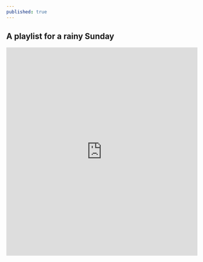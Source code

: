 ```yaml
---
published: true
---
```

## A playlist for a rainy Sunday

<iframe id='AmazonMusicEmbed029616d697da4167b8081490f03f32fesune' src='https://music.amazon.com/embed/029616d697da4167b8081490f03f32fesune/?id=cYOYJTMooG&marketplaceId=ATVPDKIKX0DER&musicTerritory=US' width='100%' height='550px' style='border:1px solid rgba(0, 0, 0, 0.12);max-width:'></iframe>
